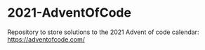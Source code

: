 # 2021-AdventOfCode
Repository to store solutions to the 2021 Advent of code calendar:
https://adventofcode.com/
